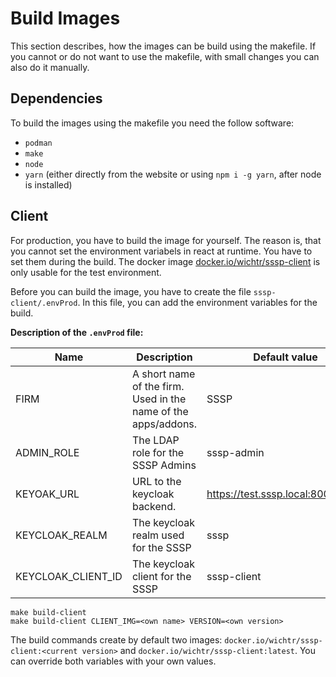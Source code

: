 # Build Images

This section describes, how the images can be build using the makefile. If you cannot or do not want to use the makefile, with small changes you can also do it manually.

## Dependencies

To build the images using the makefile you need the follow software:

- `podman`
- `make`
- `node`
- `yarn` (either directly from the website or using `npm i -g yarn`, after node is installed)

## Client 

For production, you have to build the image for yourself. The reason is, that you cannot set the environment variabels in react at runtime. You have to set them during the build. The docker image [docker.io/wichtr/sssp-client](https://hub.docker.com/r/wichtr/sssp-client) is only usable for the test environment.

Before you can build the image, you have to create the file `sssp-client/.envProd`. In this file, you can add the environment variables for the build.

**Description of the `.envProd` file:**

|Name|Description|Default value|
|---|---|---|
FIRM |A short name of the firm. Used in the name of the apps/addons. | SSSP
ADMIN_ROLE | The LDAP role for the SSSP Admins| sssp-admin
KEYOAK_URL | URL to the keycloak backend. | https://test.sssp.local:8000/auth/
KEYCLOAK_REALM | The keycloak realm used for the SSSP | sssp
KEYCLOAK_CLIENT_ID | The keycloak client for the SSSP | sssp-client

```
make build-client
make build-client CLIENT_IMG=<own name> VERSION=<own version>
```

The build commands create by default two images: `docker.io/wichtr/sssp-client:<current version>` and `docker.io/wichtr/sssp-client:latest`. You can override both variables with your own values.
